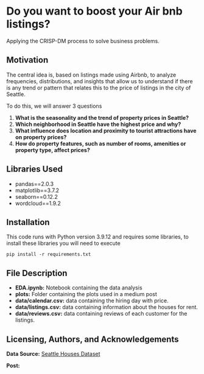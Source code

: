 # Do you want to boost your Air bnb listings?

Applying the CRISP-DM process to solve business problems.

## Motivation

The central idea is, based on listings made using Airbnb, to analyze frequencies, distributions, and insights that allow us to understand if there is any trend or pattern that relates this to the price of listings in the city of Seattle.

To do this, we will answer 3 questions

1. **What is the seasonality and the trend of property prices in Seattle?**
2. **Which neighborhood in Seattle have the highest price and why?**
3. **What influence does location and proximity to tourist attractions have on property prices?**
4. **How do property features, such as number of rooms, amenities or property type, affect prices?**

## Libraries Used

- pandas==2.0.3
- matplotlib==3.7.2
- seaborn==0.12.2
- wordcloud==1.9.2

## Installation

This code runs with Python version 3.9.12 and requires some libraries, to install these libraries you will need to execute

`pip install -r requirements.txt`

## File Description


- **EDA.ipynb:** Notebook containing the data analysis
- **plots:** Folder containing the plots used in a medium post
- **data/calendar.csv:** data containing the hiring day with price.
- **data/listings.csv:** data containing information about the houses for rent.
- **data/reviews.csv:** data containing reviews of each customer for the listings.

## Licensing, Authors, and Acknowledgements

**Data Source:** [Seattle Houses Dataset](https://www.kaggle.com/datasets/airbnb/seattle/data)

**Post:** [](https://medium.com/@miraxe/eda-seattle-houses-air-bnb-bussines-questions-6e8501df82eb)
